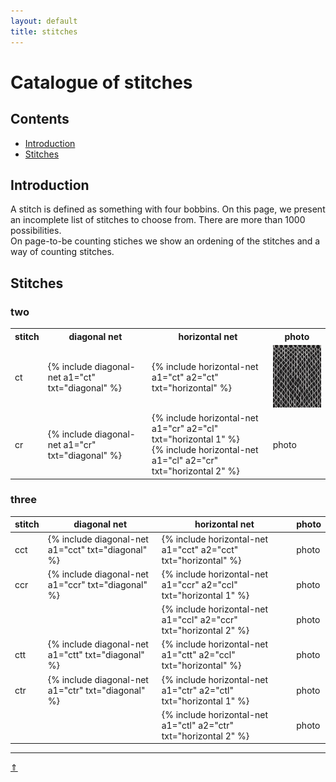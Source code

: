 ```yaml
---
layout: default
title: stitches
---
```


# Catalogue of stitches

## Contents

* [Introduction](#introduction)
* [Stitches](#stitches)

## Introduction

A stitch is defined as something with four bobbins.
On this page, we present an incomplete list of stitches to choose from. There are more than 1000 possibilities.   
On page-to-be counting stiches we show an ordening of the stitches and a way of counting stitches.   

## Stitches
### two

<table>
  <tr><th>stitch</th><th>diagonal net</th><th>horizontal net</th><th>photo</th>
  </tr>
  <tr>
    <td>ct</td>
    <td>{% include diagonal-net a1="ct" txt="diagonal" %}</td>
    <td>{% include horizontal-net a1="ct" a2="ct" txt="horizontal" %}</td>
    <td><img src="../images/ctrl/ASN03.jpg" width=200px height=100px></td>
  </tr>
  <tr>
    <td>cr</td>
    <td>{% include diagonal-net a1="cr" txt="diagonal" %}</td>
    <td>{% include horizontal-net a1="cr" a2="cl" txt="horizontal 1" %}<br>
        {% include horizontal-net a1="cl" a2="cr" txt="horizontal 2" %}
    </td>
    <td>photo</td>
  </tr>
 </table>
  

### three

| stitch | diagonal net | horizontal net | photo |    
| --- | --- | --- | --- | 
| cct | {% include diagonal-net a1="cct" txt="diagonal" %}| {% include horizontal-net a1="cct" a2="cct" txt="horizontal" %}  | photo |    
| ccr | {% include diagonal-net a1="ccr" txt="diagonal" %}| {% include horizontal-net a1="ccr" a2="ccl" txt="horizontal 1" %}| photo |    
|     |                                                   | {% include horizontal-net a1="ccl" a2="ccr" txt="horizontal 2" %}| photo |    
| ctt | {% include diagonal-net a1="ctt" txt="diagonal" %}| {% include horizontal-net a1="ctt" a2="ccl" txt="horizontal" %}  | photo |    
| ctr | {% include diagonal-net a1="ctr" txt="diagonal" %}| {% include horizontal-net a1="ctr" a2="ctl" txt="horizontal 1" %}| photo |    
|     |                                                   | {% include horizontal-net a1="ctl" a2="ctr" txt="horizontal 2" %}| photo |    



***
[&uArr;]()




